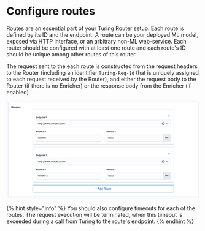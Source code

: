# Configure routes

Routes are an essential part of your Turing Router setup. Each route is defined by its ID and the endpoint. A route can be your deployed ML model, exposed via HTTP interface, or an arbitrary non-ML web-service. Each router should be configured with at least one route and each route's ID should be unique among other routes of this router.

The request sent to the each route is constructed from the request headers to the Router (including an
identifier `Turing-Req-Id` that is uniquely assigned to each request received by the Router), and either the request
body to the Router (if there is no Enricher) or the response body from the Enricher (if enabled).

![](../../.gitbook/assets/routes_panel.png)

{% hint style="info" %}
You should also configure timeouts for each of the routes. The request execution will be terminated, when this timeout is exceeded during a call from Turing to the route's endpoint.
{% endhint %}
